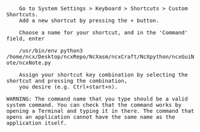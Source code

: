 <pre style="white-space: pre-wrap;">
    Go to System Settings > Keyboard > Shortcuts > Custom Shortcuts.
    Add a new shortcut by pressing the + button.

    Choose a name for your shortcut, and in the 'Command' field, enter

    /usr/bin/env python3 /home/ncx/Desktop/ncxRepo/NcXasm/ncxCraft/NcXpython/ncxGuiNote/ncxNote.py

    Assign your shortcut key combination by selecting the shortcut and pressing the combination,
    you desire (e.g. Ctrl+start+n).
    
WARNING: The command name that you type should be a valid system command. You can check that the command works by opening a Terminal and typing it in there. The command that opens an application cannot have the same name as the application itself.
<pre>

